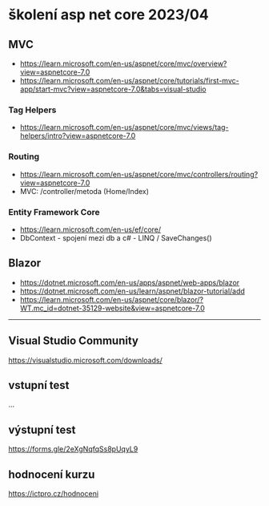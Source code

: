 # školení asp net core 2023/04

## MVC
* https://learn.microsoft.com/en-us/aspnet/core/mvc/overview?view=aspnetcore-7.0
* https://learn.microsoft.com/en-us/aspnet/core/tutorials/first-mvc-app/start-mvc?view=aspnetcore-7.0&tabs=visual-studio

### Tag Helpers
* https://learn.microsoft.com/en-us/aspnet/core/mvc/views/tag-helpers/intro?view=aspnetcore-7.0

### Routing
* https://learn.microsoft.com/en-us/aspnet/core/mvc/controllers/routing?view=aspnetcore-7.0
* MVC: /controller/metoda (Home/Index)


### Entity Framework Core
* https://learn.microsoft.com/en-us/ef/core/
* DbContext - spojení mezi db a c# - LINQ / SaveChanges()

## Blazor
* https://dotnet.microsoft.com/en-us/apps/aspnet/web-apps/blazor
* https://dotnet.microsoft.com/en-us/learn/aspnet/blazor-tutorial/add
* https://learn.microsoft.com/en-us/aspnet/core/blazor/?WT.mc_id=dotnet-35129-website&view=aspnetcore-7.0


--------


## Visual Studio Community
https://visualstudio.microsoft.com/downloads/

## vstupní test
...

## výstupní test
https://forms.gle/2eXgNqfqSs8pUqyL9

## hodnocení kurzu
https://ictpro.cz/hodnoceni
